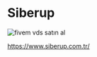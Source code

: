 # Siberup



![fivem vds satın al](https://siberup.com.tr/images/siberup-logo5.png)
 
https://www.siberup.com.tr/
